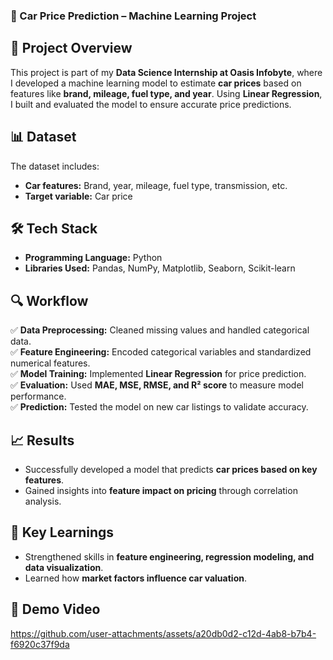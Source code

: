 ### 🚗 Car Price Prediction – Machine Learning Project  

## 📌 Project Overview  
This project is part of my **Data Science Internship at Oasis Infobyte**, where I developed a machine learning model to estimate **car prices** based on features like **brand, mileage, fuel type, and year**. Using **Linear Regression**, I built and evaluated the model to ensure accurate price predictions.  

## 📊 Dataset  
The dataset includes:  
- **Car features:** Brand, year, mileage, fuel type, transmission, etc.  
- **Target variable:** Car price  

## 🛠️ Tech Stack  
- **Programming Language:** Python  
- **Libraries Used:** Pandas, NumPy, Matplotlib, Seaborn, Scikit-learn  

## 🔍 Workflow  
✅ **Data Preprocessing:** Cleaned missing values and handled categorical data.  
✅ **Feature Engineering:** Encoded categorical variables and standardized numerical features.  
✅ **Model Training:** Implemented **Linear Regression** for price prediction.  
✅ **Evaluation:** Used **MAE, MSE, RMSE, and R² score** to measure model performance.  
✅ **Prediction:** Tested the model on new car listings to validate accuracy.  

## 📈 Results  
- Successfully developed a model that predicts **car prices based on key features**.  
- Gained insights into **feature impact on pricing** through correlation analysis.  

## 🚀 Key Learnings  
- Strengthened skills in **feature engineering, regression modeling, and data visualization**.  
- Learned how **market factors influence car valuation**.  

## 🎥 Demo Video  

https://github.com/user-attachments/assets/a20db0d2-c12d-4ab8-b7b4-f6920c37f9da

